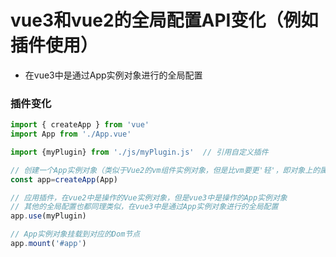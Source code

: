 # vue3和vue2的全局配置API变化（例如插件使用）
- 在vue3中是通过App实例对象进行的全局配置

### 插件变化
~~~js
import { createApp } from 'vue'
import App from './App.vue'

import {myPlugin} from './js/myPlugin.js'  // 引用自定义插件

// 创建一个App实例对象（类似于Vue2的vm组件实例对象，但是比vm要更'轻'，即对象上的属性和方法要少一些）
const app=createApp(App)

// 应用插件，在vue2中是操作的Vue实例对象，但是vue3中是操作的App实例对象
// 其他的全局配置也都同理类似，在vue3中是通过App实例对象进行的全局配置
app.use(myPlugin)

// App实例对象挂载到对应的Dom节点
app.mount('#app')
~~~


